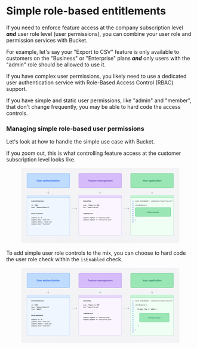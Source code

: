 # Simple role-based entitlements

If you need to enforce feature access at the company subscription level _**and**_ user role level (user permissions), you can combine your user role and permission services with Bucket.

For example, let's say your "Export to CSV" feature is only available to customers on the "Business" or "Enterprise" plans _**and**_ only users with the "admin" role should be allowed to use it.

If you have complex user permissions, you likely need to use a dedicated user authentication service with Role-Based Access Control (RBAC) support.

If you have simple and static user permissions, like "admin" and "member", that don't change frequently, you may be able to hard code the access controls.

### Managing simple role-based user permissions

Let's look at how to handle the simple use case with Bucket.&#x20;

If you zoom out, this is what controlling feature access at the customer subscription level looks like.

<figure><img src="../../.gitbook/assets/example 1 (1).png" alt=""><figcaption></figcaption></figure>

To add simple user role controls to the mix, you can choose to hard code the user role check within the `isEnabled` check.

<figure><img src="../../.gitbook/assets/example 2 (1).png" alt=""><figcaption></figcaption></figure>



